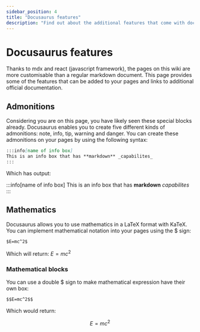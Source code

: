 ```yaml
---
sidebar_position: 4
title: "Docusaurus features"
description: "Find out about the additional features that come with docusaurus"
---
```


# Docusaurus features

Thanks to mdx and react (javascript framework), the pages on this wiki are more customisable than a regular markdown document. This page provides some of the features that can be added to your pages and links to additional official documentation.


## Admonitions

Considering you are on this page, you have likely seen these special blocks already. Docusaurus enables you to create five different kinds of admonitions: note, info, tip, warning and danger. You can create these admonitions on your pages by using the following syntax:

```markdown
:::info[name of info box]
This is an info box that has **markdown** _capabilites_
:::
```

Which has output:

:::info[name of info box]
This is an info box that has **markdown** _capabilites_
:::

## Mathematics

Docusaurus allows you to use mathematics in a LaTeX format with KaTeX. You can implement mathematical notation into your pages using the $ sign:

```markdown
$E=mc^2$
```

Which will return: $E=mc^2$

### Mathematical blocks

You can use a double $ sign to make mathematical expression have their own box:

```markdown
$$E=mc^2$$
```

Which would return:

$$E=mc^2$$
